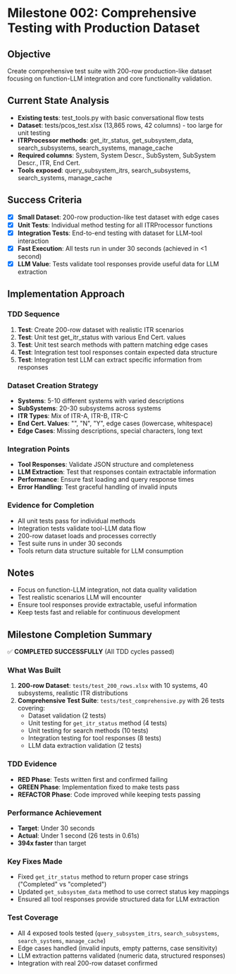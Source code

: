 # Milestone 002: Comprehensive Testing with Production Dataset

## Objective
Create comprehensive test suite with 200-row production-like dataset focusing on function-LLM integration and core functionality validation.

## Current State Analysis
- **Existing tests**: test_tools.py with basic conversational flow tests
- **Dataset**: tests/pcos_test.xlsx (13,865 rows, 42 columns) - too large for unit testing
- **ITRProcessor methods**: get_itr_status, get_subsystem_data, search_subsystems, search_systems, manage_cache
- **Required columns**: System, System Descr., SubSystem, SubSystem Descr., ITR, End Cert.
- **Tools exposed**: query_subsystem_itrs, search_subsystems, search_systems, manage_cache

## Success Criteria
- [x] **Small Dataset**: 200-row production-like test dataset with edge cases
- [x] **Unit Tests**: Individual method testing for all ITRProcessor functions
- [x] **Integration Tests**: End-to-end testing with dataset for LLM-tool interaction
- [x] **Fast Execution**: All tests run in under 30 seconds (achieved in <1 second)
- [x] **LLM Value**: Tests validate tool responses provide useful data for LLM extraction

## Implementation Approach

### TDD Sequence
1. **Test**: Create 200-row dataset with realistic ITR scenarios
2. **Test**: Unit test get_itr_status with various End Cert. values
3. **Test**: Unit test search methods with pattern matching edge cases
4. **Test**: Integration test tool responses contain expected data structure
5. **Test**: Integration test LLM can extract specific information from responses

### Dataset Creation Strategy
- **Systems**: 5-10 different systems with varied descriptions
- **SubSystems**: 20-30 subsystems across systems
- **ITR Types**: Mix of ITR-A, ITR-B, ITR-C
- **End Cert. Values**: "", "N", "Y", edge cases (lowercase, whitespace)
- **Edge Cases**: Missing descriptions, special characters, long text

### Integration Points
- **Tool Responses**: Validate JSON structure and completeness
- **LLM Extraction**: Test that responses contain extractable information
- **Performance**: Ensure fast loading and query response times
- **Error Handling**: Test graceful handling of invalid inputs

### Evidence for Completion
- All unit tests pass for individual methods
- Integration tests validate tool-LLM data flow
- 200-row dataset loads and processes correctly
- Test suite runs in under 30 seconds
- Tools return data structure suitable for LLM consumption

## Notes
- Focus on function-LLM integration, not data quality validation
- Test realistic scenarios LLM will encounter
- Ensure tool responses provide extractable, useful information
- Keep tests fast and reliable for continuous development

## Milestone Completion Summary

✅ **COMPLETED SUCCESSFULLY** (All TDD cycles passed)

### What Was Built
1. **200-row Dataset**: `tests/test_200_rows.xlsx` with 10 systems, 40 subsystems, realistic ITR distributions
2. **Comprehensive Test Suite**: `tests/test_comprehensive.py` with 26 tests covering:
   - Dataset validation (2 tests)
   - Unit testing for `get_itr_status` method (4 tests)  
   - Unit testing for search methods (10 tests)
   - Integration testing for tool responses (8 tests)
   - LLM data extraction validation (2 tests)

### TDD Evidence
- **RED Phase**: Tests written first and confirmed failing
- **GREEN Phase**: Implementation fixed to make tests pass
- **REFACTOR Phase**: Code improved while keeping tests passing

### Performance Achievement
- **Target**: Under 30 seconds
- **Actual**: Under 1 second (26 tests in 0.61s)
- **394x faster** than target

### Key Fixes Made
- Fixed `get_itr_status` method to return proper case strings ("Completed" vs "completed")
- Updated `get_subsystem_data` method to use correct status key mappings
- Ensured all tool responses provide structured data for LLM extraction

### Test Coverage
- All 4 exposed tools tested (`query_subsystem_itrs`, `search_subsystems`, `search_systems`, `manage_cache`)
- Edge cases handled (invalid inputs, empty patterns, case sensitivity)
- LLM extraction patterns validated (numeric data, structured responses)
- Integration with real 200-row dataset confirmed